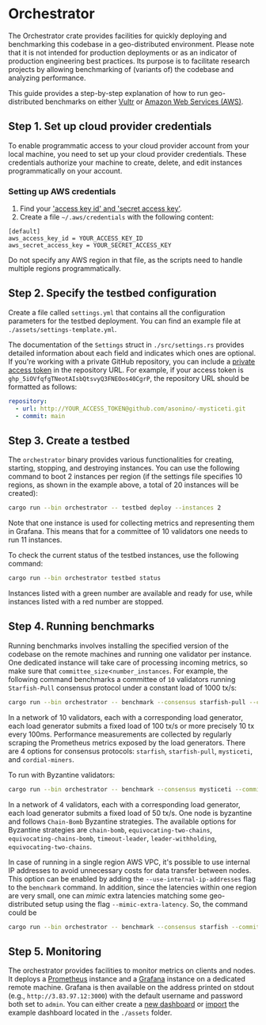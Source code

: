 # Orchestrator

The Orchestrator crate provides facilities for quickly deploying and benchmarking this codebase in a geo-distributed environment. Please note that it is not intended for production deployments or as an indicator of production engineering best practices. Its purpose is to facilitate research projects by allowing benchmarking of (variants of) the codebase and analyzing performance.

This guide provides a step-by-step explanation of how to run geo-distributed benchmarks on either [Vultr](http://vultr.com) or [Amazon Web Services (AWS)](http://aws.amazon.com).

## Step 1. Set up cloud provider credentials

To enable programmatic access to your cloud provider account from your local machine, you need to set up your cloud provider credentials. These credentials authorize your machine to create, delete, and edit instances programmatically on your account.


### Setting up AWS credentials

1. Find your ['access key id' and 'secret access key'](https://docs.aws.amazon.com/cli/latest/userguide/cli-configure-quickstart.html#cli-configure-quickstart-creds).
2. Create a file `~/.aws/credentials` with the following content:

```text
[default]
aws_access_key_id = YOUR_ACCESS_KEY_ID
aws_secret_access_key = YOUR_SECRET_ACCESS_KEY
```

Do not specify any AWS region in that file, as the scripts need to handle multiple regions programmatically.

## Step 2. Specify the testbed configuration

Create a file called `settings.yml` that contains all the configuration parameters for the testbed deployment. You can find an example file at `./assets/settings-template.yml`.

The documentation of the `Settings` struct in `./src/settings.rs` provides detailed information about each field and indicates which ones are optional. If you're working with a private GitHub repository, you can include a [private access token](https://docs.github.com/en/authentication/keeping-your-account-and-data-secure/managing-your-personal-access-tokens) in the repository URL. For example, if your access token is `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`, the repository URL should be formatted as follows:

```yml
repository:
  - url: http://YOUR_ACCESS_TOKEN@github.com/asonino/-mysticeti.git
  - commit: main
```

## Step 3. Create a testbed

The `orchestrator` binary provides various functionalities for creating, starting, stopping, and destroying instances. You can use the following command to boot 2 instances per region (if the settings file specifies 10 regions, as shown in the example above, a total of 20 instances will be created):

```bash
cargo run --bin orchestrator -- testbed deploy --instances 2
```

Note that one instance is used for collecting metrics and representing them in Grafana. This means that for a committee of 10 validators one needs to run 11 instances. 

To check the current status of the testbed instances, use the following command:

```bash
cargo run --bin orchestrator testbed status
```

Instances listed with a green number are available and ready for use, while instances listed with a red number are stopped.

## Step 4. Running benchmarks

Running benchmarks involves installing the specified version of the codebase on the remote machines and running one validator per instance. One dedicated instance will take care of processing incoming metrics, so make sure that `committee_size`<`number_instances`. For example, the following command benchmarks a committee of `10` validators running `Starfish-Pull` consensus protocol under a constant load of 1000 tx/s:

```bash
cargo run --bin orchestrator -- benchmark --consensus starfish-pull --committee 10 --loads 1000
```

In a network of 10 validators, each with a corresponding load generator, each load generator submits a fixed load of 100 tx/s or more precisely 10 tx every 100ms. Performance measurements are collected by regularly scraping the Prometheus metrics exposed by the load generators.
There are 4 options for consensus protocols: `starfish`, `starfish-pull`, `mysticeti`, and `cordial-miners`.

To run with Byzantine validators:
```bash
cargo run --bin orchestrator -- benchmark --consensus mysticeti --committee 4 --loads 200 --mimic-extra-latency --byzantine-nodes 1 --byzantine-strategy chain-bomb 
```
In a network of 4 validators, each with a corresponding load generator, each load generator submits a fixed load of 50 tx/s. One node is byzantine and follows `Chain-Bomb` Byzantine strategies. The available options for Byzantine strategies are
`chain-bomb`, `equivocating-two-chains`, `equivocating-chains-bomb`, `timeout-leader`, `leader-withholding`, `equivocating-two-chains`.

In case of running in a single region AWS VPC, it's possible to use internal IP addresses to avoid unnecessary costs for data transfer between nodes. This option can be enabled by adding the `--use-internal-ip-addresses` flag to the `benchmark` command. In addition,
since the latencies within one region are very small, one can _mimic_ extra latencies matching some geo-distributed setup using the flag `--mimic-extra-latency`. So, the command could be

```bash
cargo run --bin orchestrator -- benchmark --consensus starfish --committee 10 --loads 20000 --byzantine-nodes 1 --byzantine-strategy equivocating-chains-bomb --mimic-extra-latency --use-internal-ip-addresses 
```


## Step 5. Monitoring

The orchestrator provides facilities to monitor metrics on clients and nodes. It deploys a [Prometheus](https://prometheus.io) instance and a [Grafana](https://grafana.com) instance on a dedicated remote machine. Grafana is then available on the address printed on stdout (e.g., `http://3.83.97.12:3000`) with the default username and password both set to `admin`. You can either create a [new dashboard](https://grafana.com/docs/grafana/latest/getting-started/build-first-dashboard/) or [import](https://grafana.com/docs/grafana/latest/dashboards/manage-dashboards/#import-a-dashboard) the example dashboard located in the `./assets` folder.
